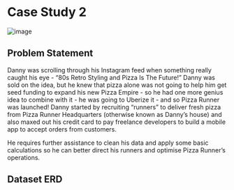 # Case Study 2
![image](https://user-images.githubusercontent.com/77394784/202085824-0ee232e6-9e56-4cac-a946-c4bd2d8de328.png)

## Problem Statement
Danny was scrolling through his Instagram feed when something really caught his eye - “80s Retro Styling and Pizza Is The Future!”
Danny was sold on the idea, but he knew that pizza alone was not going to help him get seed funding to expand his new Pizza Empire - so he had one more genius idea to combine with it - he was going to Uberize it - and so Pizza Runner was launched!
Danny started by recruiting “runners” to deliver fresh pizza from Pizza Runner Headquarters (otherwise known as Danny’s house) and also maxed out his credit card to pay freelance developers to build a mobile app to accept orders from customers.

He requires further assistance to clean his data and apply some basic calculations so he can better direct his runners and optimise Pizza Runner’s operations.

## Dataset ERD